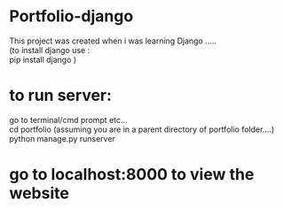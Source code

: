 # Portfolio-django

This project was created when i was learning Django .....<br />
(to install django use :<br />
     pip install django
)


# to run server:
go to terminal/cmd prompt etc...<br />
  cd portfolio (assuming you are in a parent directory of portfolio folder....)<br />
  python manage.py runserver

# go to localhost:8000 to view the website
